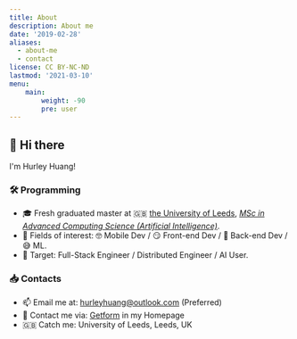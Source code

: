 ```yaml
---
title: About
description: About me
date: '2019-02-28'
aliases:
  - about-me
  - contact
license: CC BY-NC-ND
lastmod: '2021-03-10'
menu:
    main:
        weight: -90
        pre: user
---
```


## 👋 Hi there

I'm Hurley Huang!

### 🛠 Programming

* 🎓 Fresh graduated master at 🇬🇧 [the University of Leeds](https://www.leeds.ac.uk/), [*MSc in Advanced Computing Science (Artificial Intelligence)*](https://courses.leeds.ac.uk/i537/advanced-computer-science-artificial-intelligence-msc).
* 🔭 Fields of interest: 🤓 Mobile Dev / 😏 Front-end Dev / 🧐 Back-end Dev / 😅 ML.
* 🎯 Target: Full-Stack Engineer / Distributed Engineer / AI User.

### 📥 Contacts

* 📫 Email me at: [hurleyhuang@outlook.com](hurleyhuang@hotmail.com) (Preferred)
* 📨 Contact me via: [Getform](https://withh.life/contact) in my Homepage
* 🇬🇧 Catch me: University of Leeds, Leeds, UK

